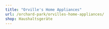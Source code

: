 ```yaml
---
title: "Orville's Home Appliances"
url: /orchard-park/orvilles-home-appliances/
shop: Haushaltsgeräte
---
```

